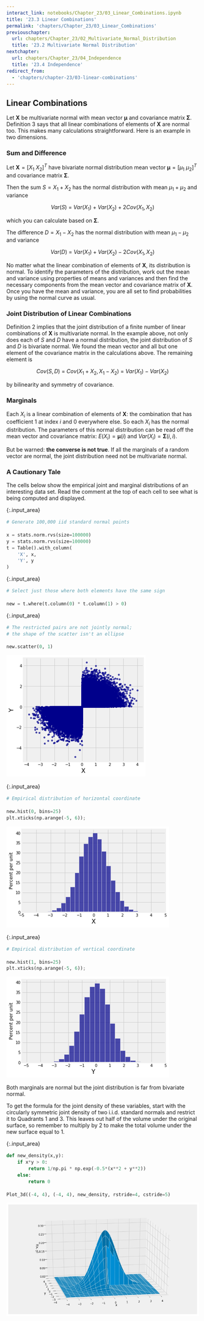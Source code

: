 ```yaml
---
interact_link: notebooks/Chapter_23/03_Linear_Combinations.ipynb
title: '23.3 Linear Combinations'
permalink: 'chapters/Chapter_23/03_Linear_Combinations'
previouschapter:
  url: chapters/Chapter_23/02_Multivariate_Normal_Distribution
  title: '23.2 Multivariate Normal Distribution'
nextchapter:
  url: chapters/Chapter_23/04_Independence
  title: '23.4 Independence'
redirect_from:
  - 'chapters/chapter-23/03-linear-combinations'
---
```


## Linear Combinations

Let $\mathbf{X}$ be multivariate normal with mean vector $\boldsymbol{\mu}$ and covariance matrix $\boldsymbol{\Sigma}$. Definition 3 says that all linear combinations of elements of $\mathbf{X}$ are normal too. This makes many calculations straightforward. Here is an example in two dimensions.

### Sum and Difference
Let $\mathbf{X} = [X_1 ~ X_2]^T$ have bivariate normal distribution mean vector $\boldsymbol{\mu} = [\mu_1 ~ \mu_2]^T$ and covariance matrix $\boldsymbol{\Sigma}$.

Then the sum $S = X_1 + X_2$ has the normal distribution with mean $\mu_1 + \mu_2$ and variance

$$
Var(S) ~ = ~ Var(X_1) + Var(X_2) + 2Cov(X_1, X_2)
$$

which you can calculate based on $\boldsymbol{\Sigma}$.

The difference $D= X_1 - X_2$ has the normal distribution with mean $\mu_1 - \mu_2$ and variance

$$
Var(D) ~ = ~ Var(X_1) + Var(X_2) - 2Cov(X_1, X_2)
$$

No matter what the linear combination of elements of $\mathbf{X}$, its distribution is normal. To identify the parameters of the distribution, work out the mean and variance using properties of means and variances and then find the necessary components from the mean vector and covariance matrix of $\mathbf{X}$. Once you have the mean and variance, you are all set to find probabilities by using the normal curve as usual.

### Joint Distribution of Linear Combinations
Definition 2 implies that the joint distribution of a finite number of linear combinations of $\mathbf{X}$ is multivariate normal. In the example above, not only does each of $S$ and $D$ have a normal distribution, the joint distribution of $S$ and $D$ is bivariate normal. We found the mean vector and all but one element of the covariance matrix in the calculations above. The remaining element is

$$
Cov(S, D) ~ = ~ Cov(X_1 + X_2, X_1 - X_2) ~ = ~ Var(X_1) - Var(X_2)
$$

by bilinearity and symmetry of covariance.

### Marginals
Each $X_i$ is a linear combination of elements of $\mathbf{X}$: the combination that has coefficient 1 at index $i$ and 0 everywhere else. So each $X_i$ has the normal distribution. The parameters of this normal distribution can be read off the mean vector and covariance matrix: $E(X_i) = \boldsymbol{\mu}(i)$ and $Var(X_i) = \boldsymbol{\Sigma}(i, i)$.

But be warned: **the converse is not true**. If all the marginals of a random vector are normal, the joint distribution need not be multivariate normal.

### A Cautionary Tale
The cells below show the empirical joint and marginal distributions of an interesting data set. Read the comment at the top of each cell to see what is being computed and displayed.



{:.input_area}
```python
# Generate 100,000 iid standard normal points

x = stats.norm.rvs(size=100000)
y = stats.norm.rvs(size=100000)
t = Table().with_column(
    'X', x,
    'Y', y
)
```




{:.input_area}
```python
# Select just those where both elements have the same sign

new = t.where(t.column(0) * t.column(1) > 0)
```




{:.input_area}
```python
# The restricted pairs are not jointly normal;
# the shape of the scatter isn't an ellipse

new.scatter(0, 1)
```



![png](../../images/chapters/Chapter_23/03_Linear_Combinations_8_0.png)




{:.input_area}
```python
# Empirical distribution of horizontal coordinate

new.hist(0, bins=25)
plt.xticks(np.arange(-5, 6));
```



![png](../../images/chapters/Chapter_23/03_Linear_Combinations_9_0.png)




{:.input_area}
```python
# Empirical distribution of vertical coordinate

new.hist(1, bins=25)
plt.xticks(np.arange(-5, 6));
```



![png](../../images/chapters/Chapter_23/03_Linear_Combinations_10_0.png)


Both marginals are normal but the joint distribution is far from bivariate normal. 

To get the formula for the joint density of these variables, start with the circularly symmetric joint density of two i.i.d. standard normals and restrict it to Quadrants 1 and 3. This leaves out half of the volume under the original surface, so remember to multiply by 2 to make the total volume under the new surface equal to 1.



{:.input_area}
```python
def new_density(x,y):
    if x*y > 0:
        return 1/np.pi * np.exp(-0.5*(x**2 + y**2))
    else:
        return 0

Plot_3d((-4, 4), (-4, 4), new_density, rstride=4, cstride=5)
```



![png](../../images/chapters/Chapter_23/03_Linear_Combinations_12_0.png)

